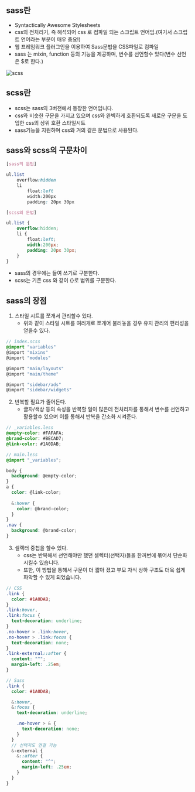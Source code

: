 ## sass란

- Syntactically Awesome Stylesheets
- css의 전처리기, 즉 해석되어 css 로 컴파일 되는 스크립트 언어임.(여기서 스크립트 언어라는 부분이 매우 중요!)
- 웹 프레임워크 플러그인을 이용하여 Sass문법을 CSS파일로 컴파일
- sass 는 mixin, function 등의 기능을 제공하며, 변수를 선언할수 있다(변수 선언은 $로 한다.)



![scss](https://media.ttmind.com/Media/tech/article_19_10-8-20186-30-55AM.jpg)

## scss란

- scss는 sass의 3버전에서 등장한 언어입니다.
- css와 비슷한 구문을 가지고 있으며 css와 완벽하게 호환되도록 새로운 구문을 도입한 css의 상위 호환 스타일시트
- sass기능을 지원하며 css와 거의 같은 문법으로 사용된다.

## sass와 scss의 구문차이



```scss
[sass의 문법]

ul.list
	overflow:hidden
	li
    	float:left
        width:200px
        padding: 20px 30px

[scss의 문법]

ul.list {
	overflow:hidden;
	li {
		float:left;
		width:200px;
		padding: 20px 30px;
	}
}
```

- sass의 경우에는 들여 쓰기로 구분한다.
- scss는 기존 css 와 같이 {}로 범위를 구분한다.

## sass의 장점

1. 스타일 시트를 쪼개서 관리할수 있다.
   - 위와 같이 스타일 시트를 여러개로 쪼개어 불러놓을 경우 유지 관리의 편리성을 얻을수 있다.

```scss
// index.scss
@import "variables"
@import "mixins"
@import "modules"

@import "main/layouts"
@import "main/theme"

@import "sidebar/ads"
@import "sidebar/widgets"
```

2. 반복할 필요가 줄어든다.
   - 글자/색상 등의 속성을 반복할 일이 많은데 전처리자를 통해서 변수를 선언하고 활용할수 있으며 이를 통해서 반복을 간소화 시켜준다.

```scss
// _variables.less
@empty-color: #FAFAFA;
@brand-color: #BECAD7;
@link-color: #1A0DAB;
```

```scss
// main.less
@import "_variables";

body {
  background: @empty-color;
}
a {
  color: @link-color;
  
  &:hover {
    color: @brand-color;
  }
}
.nav {
  background: @brand-color;
}
```

3. 셀렉터 중첩을 할수 있다.
   - css는 반복해서 선언해야만 했던 셀렉터(선택자)들을 한꺼번에 묶어서 단순화 시킬수 있습니다.
   - 또한, 이 방법을 통해서 구문이 더 짧아 졌고 부모 자식 상하 구조도 더욱 쉽게 파악할 수 있게 되었습니다.

```scss
// CSS
.link {
  color: #1A0DAB;
}
.link:hover,
.link:focus {
  text-decoration: underline;
}
.no-hover > .link:hover,
.no-hover > .link:focus {
  text-decoration: none;
}
.link-external::after {
  content: "^";
  margin-left: .25em;
}

// Sass
.link {
  color: #1A0DAB;

  &:hover,
  &:focus {
    text-decoration: underline;

    .no-hover > & {
      text-decoration: none;
    }
  }
  // 선택자도 연결 가능
  &-external {
    &::after {
      content: "^";
      margin-left: .25em;
    }
  }
}
```



